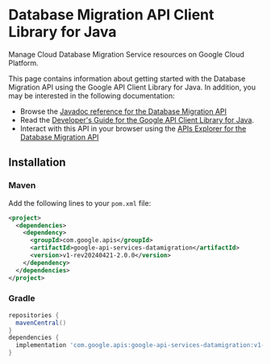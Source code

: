 # Database Migration API Client Library for Java

Manage Cloud Database Migration Service resources on Google Cloud Platform.

This page contains information about getting started with the Database Migration API
using the Google API Client Library for Java. In addition, you may be interested
in the following documentation:

* Browse the [Javadoc reference for the Database Migration API][javadoc]
* Read the [Developer's Guide for the Google API Client Library for Java][google-api-client].
* Interact with this API in your browser using the [APIs Explorer for the Database Migration API][api-explorer]

## Installation

### Maven

Add the following lines to your `pom.xml` file:

```xml
<project>
  <dependencies>
    <dependency>
      <groupId>com.google.apis</groupId>
      <artifactId>google-api-services-datamigration</artifactId>
      <version>v1-rev20240421-2.0.0</version>
    </dependency>
  </dependencies>
</project>
```

### Gradle

```gradle
repositories {
  mavenCentral()
}
dependencies {
  implementation 'com.google.apis:google-api-services-datamigration:v1-rev20240421-2.0.0'
}
```

[javadoc]: https://googleapis.dev/java/google-api-services-datamigration/latest/index.html
[google-api-client]: https://github.com/googleapis/google-api-java-client/
[api-explorer]: https://developers.google.com/apis-explorer/#p/datamigration/v1/
